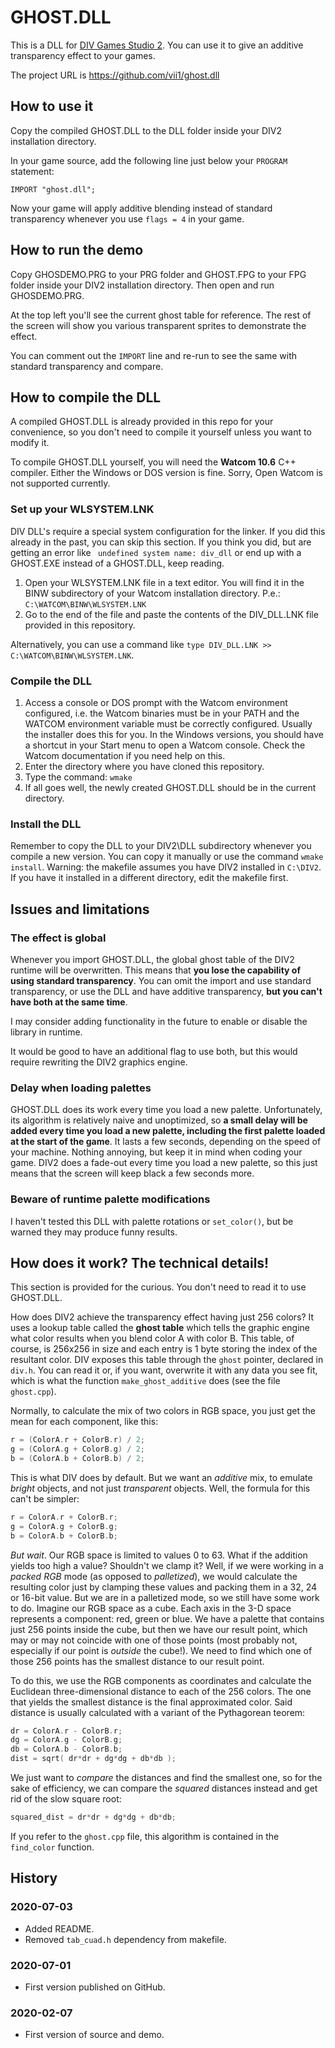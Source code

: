# GHOST.DLL

This is a DLL for [DIV Games Studio 2](https://github.com/vii1/div). You can use it to 
give an additive transparency effect to your games.

The project URL is https://github.com/vii1/ghost.dll

## How to use it

Copy the compiled GHOST.DLL to the DLL folder inside your DIV2 installation directory.

In your game source, add the following line just below your `PROGRAM` statement:
```div
IMPORT "ghost.dll";
```

Now your game will apply additive blending instead of standard transparency whenever you use `flags = 4` in your game.

## How to run the demo

Copy GHOSDEMO.PRG to your PRG folder and GHOST.FPG to your FPG folder inside your DIV2 installation directory. Then open and run GHOSDEMO.PRG.

At the top left you'll see the current ghost table for reference. The rest of the screen will show you various transparent sprites to demonstrate the effect.

You can comment out the `IMPORT` line and re-run to see the same with standard transparency and compare.

## How to compile the DLL

A compiled GHOST.DLL is already provided in this repo for your convenience, so you don't need to compile it yourself unless you want to modify it.

To compile GHOST.DLL yourself, you will need the **Watcom 10.6** C++ compiler. Either the Windows or DOS version is fine. Sorry, Open Watcom is not supported currently.

### Set up your WLSYSTEM.LNK

DIV DLL's require a special system configuration for the linker. If you did this already in the past, you can skip this section. If you think you did, but are getting an error like ` undefined system name: div_dll` or end up with a GHOST.EXE instead of a GHOST.DLL, keep reading.

1. Open your WLSYSTEM.LNK file in a text editor. You will find it in the BINW subdirectory of your Watcom installation directory. P.e.: `C:\WATCOM\BINW\WLSYSTEM.LNK`
2. Go to the end of the file and paste the contents of the DIV_DLL.LNK file provided in this repository.

Alternatively, you can use a command like `type DIV_DLL.LNK >> C:\WATCOM\BINW\WLSYSTEM.LNK`.

### Compile the DLL
1. Access a console or DOS prompt with the Watcom environment configured, i.e. the Watcom binaries must be in your PATH and the WATCOM environment variable must be correctly configured. Usually the installer does this for you. In the Windows versions, you should have a shortcut in your Start menu to open a Watcom console. Check the Watcom documentation if you need help on this.
2. Enter the directory where you have cloned this repository.
3. Type the command: `wmake`
4. If all goes well, the newly created GHOST.DLL should be in the current directory.

### Install the DLL

Remember to copy the DLL to your DIV2\DLL subdirectory whenever you compile a new version. You can copy it manually or use the command `wmake install`. Warning: the makefile assumes you have DIV2 installed in `C:\DIV2`. If you have it installed in a different directory, edit the makefile first.

## Issues and limitations

### The effect is global
Whenever you import GHOST.DLL, the global ghost table of the DIV2 runtime will be overwritten. This means that **you lose the capability of using standard transparency**. You can omit the import and use standard transparency, or use the DLL and have additive transparency, **but you can't have both at the same time**.

I may consider adding functionality in the future to enable or disable the library in runtime.

It would be good to have an additional flag to use both, but this would require rewriting the DIV2 graphics engine.

### Delay when loading palettes
GHOST.DLL does its work every time you load a new palette. Unfortunately, its algorithm is relatively naive and unoptimized, so **a small delay will be added every time you load a new palette, including the first palette loaded at the start of the game**. It lasts a few seconds, depending on the speed of your machine. Nothing annoying, but keep it in mind when coding your game. DIV2 does a fade-out every time you load a new palette, so this just means that the screen will keep black a few seconds more.

### Beware of runtime palette modifications
I haven't tested this DLL with palette rotations or `set_color()`, but be warned they may produce funny results.

## How does it work? The technical details!

This section is provided for the curious. You don't need to read it to use GHOST.DLL.

How does DIV2 achieve the transparency effect having just 256 colors? It uses a lookup table called the **ghost table** which tells the graphic engine what color results when you blend color A with color B. This table, of course, is 256x256 in size and each entry is 1 byte storing the index of the resultant color. DIV exposes this table through the `ghost` pointer, declared in `div.h`. You can read it or, if you want, overwrite it with any data you see fit, which is what the function `make_ghost_additive` does (see the file `ghost.cpp`).

Normally, to calculate the mix of two colors in RGB space, you just get the mean for each component, like this:
```c
r = (ColorA.r + ColorB.r) / 2;
g = (ColorA.g + ColorB.g) / 2;
b = (ColorA.b + ColorB.b) / 2;
```

This is what DIV does by default. But we want an *additive* mix, to emulate *bright* objects, and not just *transparent* objects. Well, the formula for this can't be simpler:
```c
r = ColorA.r + ColorB.r;
g = ColorA.g + ColorB.g;
b = ColorA.b + ColorB.b;
```

*But wait*. Our RGB space is limited to values 0 to 63. What if the addition yields too high a value? Shouldn't we clamp it? Well, if we were working in a *packed RGB* mode (as opposed to *palletized*), we would calculate the resulting color just by clamping these values and packing them in a 32, 24 or 16-bit value. But we are in a palletized mode, so we still have some work to do. Imagine our RGB space as a cube. Each axis in the 3-D space represents a component: red, green or blue. We have a palette that contains just 256 points inside the cube, but then we have our result point, which may or may not coincide with one of those points (most probably not, especially if our point is *outside* the cube!). We need to find which one of those 256 points has the smallest distance to our result point.

To do this, we use the RGB components as coordinates and calculate the Euclidean three-dimensional distance to each of the 256 colors. The one that yields the smallest distance is the final approximated color. Said distance is usually calculated with a variant of the Pythagorean teorem:
```c
dr = ColorA.r - ColorB.r;
dg = ColorA.g - ColorB.g;
db = ColorA.b - ColorB.b;
dist = sqrt( dr*dr + dg*dg + db*db );
```

We just want to *compare* the distances and find the smallest one, so for the sake of efficiency, we can compare the *squared* distances instead and get rid of the slow square root:
```c
squared_dist = dr*dr + dg*dg + db*db;
```

If you refer to the `ghost.cpp` file, this algorithm is contained in the `find_color` function.

## History

### 2020-07-03
* Added README.
* Removed `tab_cuad.h` dependency from makefile.

### 2020-07-01
* First version published on GitHub.

### 2020-02-07
* First version of source and demo.